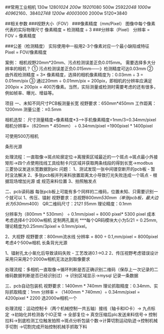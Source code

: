 ##常用工业相机
130w               1280*1024
200w               1920*1080
500w               2592*2048
1000w             4096*2160、3840*2748 
1200w             4000*3000
2000w             5120*3840

##相关参数
###视野大小（FOV）
###像素精度（mm/Pixel）
图像中每个像素代表的实际物理尺寸
像素精度 = 检测精度 ÷ 3
###分辨率（Pixel）
分辨率 = FOV ÷ 像素精度

###公差（检测精度）
实际使用中一般用2-3个像素对应一个最小缺陷或特征
Pixel = FOV/像素精度

案例：
相机视野20mm*20mm、污点检测误差正负0.015mm。 需要选择多大分辨率的相机？
① 污点检测误差正负0.015mm——》检测精度可达0.03mm
② 由外观检测精度 = 3× 像素精度，选择的相机像素精度为：0.03mm ÷ 3 = 0.01mm/pix
③ 通过20mm ÷ 0.01mm/pix = 200pix，即相机的分辨率应满足 200pix × 200pix = 400万像素。当然，实际测量或检测时需要考虑的还有很多，例如帧率、曝光、增益等。

项目
一、未知不同尺寸PCB板测量长宽
视野要求：650mm*450mm
工作距离：1200mm
测量公差：±0.5mm

相机选型：
尺寸测量精度=像素精度*3–>手机像素精度=1mm/3=0.34mm/pixel
相机分辨率=（620mm * 450mm） ÷ 0.34mm/pixel
=1900pixel * 1400pixel

可使用500万相机

条形光源

处理流程：一直取像->斑点轮廓定位->离搜索区域最近的一个斑点->斑点最小外接矩形->四个点使用找线工具绘制卡尺区域并获取两条线段的得到长宽->modbus 三菱协议发送长宽数据到plc
问题：
1、测试发现一张中间镂空断开的pcb板 - 暂时没法解决
2、多张pcb板并列来料放置距离太小导致打光失败连成一个斑点 - 根据现场增加光源 或 规范来料位置
3、拍照触发点



二、pcb读码器
每张pcb板上可能有多个同样的二维码，位置未知、只需要识别一个就可以
1、传压、镭射
视野要求：总视野800mm*530mm（单张pcb板，最大边长为530mm*400）
QR二维码尺寸：21*21  5*5mm
理论精度：0.1mm

分辨率为（800mm *  530mm） ÷ 0.1mm/pixel  = 8000 pixel*   5300 pixel
成本考虑选择4个2000w相机
定制两孔面光
***每个QR码模块大小为5/21 = 0.25mm,理论精度为0.25mm/3pixel ≈ 0.1mm/pixel。

2、大视野
视野要求：800mm流水线
分辨率 = 800 ÷ 0.1,mm/pixel = 8000pixel
考虑4个500w相机
长条背光光源

1、镭射孔太小氧化后导致读码失败 - 工艺改进0.1->0.2
2、传压视野考虑错误设计采用只采用2个2000w相机无法达到取像要求

处理流程：多相机一直取像->循环判断是否正确识别二维码（保存上一次记录的二维码数据判断是否已经识别过）-> 识别区域显示->mysql 记录一条数据

三、pcb自动包装机
视野要求：1400mm * 740mm
理论抓取精度：0.34mm、实际抓取精度：1mm
分辨率 = （1400mm * 740mm）÷ 0.34mm/pixel = 4200pixel * 2200
选2000w相机一个 

处理流程：运动控制卡（两个机械控制一共五轴）接线（轴卡和IO卡）-> 九点标定 ->初始化并检测各个IO正常 -> 全部复位->  真空压缩后plc发送来料信号-> 控制拉料->到底检测工位触发拍照->斑点分析包装个数->计算切割运动轨迹->控制机械手切割 ->切割完成开始控制机械手抓取下料